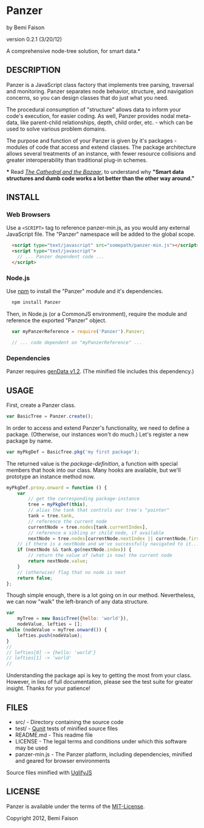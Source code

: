 # Panzer
by Bemi Faison

version 0.2.1
(3/20/12)

A comprehensive node-tree solution, for smart data.\*

## DESCRIPTION

Panzer is a JavaScript class factory that implements tree parsing, traversal and monitoring. Panzer separates node behavior, structure, and navigation concerns, so you can design classes that do just what you need.

The procedural consumption of "structure" allows data to inform your code's execution, for easier coding. As well, Panzer provides nodal meta-data, like parent-child relationships, depth, child order, etc. - which can be used to solve various problem domains.

The purpose and function of your Panzer is given by it's packages - modules of code that access and extend classes. The package architecture allows several treatments of an instance, with fewer resource collisions and greater interoperability than traditional plug-in schemes.

__\*__ Read _[The Cathedral and the Bazaar](http://www.redhat.com/support/wpapers/community/cathedral/whitepaper_cathedral-5.html)_, to understand why **"Smart data structures and dumb code works a lot better than the other way around."**

## INSTALL

### Web Browsers

Use a `<SCRIPT>` tag to reference panzer-min.js, as you would any external JavaScript file. The "Panzer" namespace will be added to the global scope.

```html
  <script type="text/javascript" src="somepath/panzer-min.js"></script>
  <script type="text/javascript">
    // ... Panzer dependent code ...
  </script>
```
### Node.js

Use [npm](http://npmjs.org) to install the "Panzer" module and it's dependencies.

```bash
  npm install Panzer
```

Then, in Node.js (or a CommonJS environment), require the module and reference the exported "Panzer" object.

```js
  var myPanzerReference = require('Panzer').Panzer;

  // ... code dependent on "myPanzerReference" ...
```

### Dependencies

Panzer requires [genData v1.2](https://github.com/bemson/genData). (The minified file includes this dependency.)

## USAGE

First, create a Panzer class.

```js
var BasicTree = Panzer.create();
```

In order to access and extend Panzer's functionality, we need to define a package. (Otherwise, our instances won't do much.) Let's register a new package by name.

```js
var myPkgDef = BasicTree.pkg('my first package');
```

The returned value is the _package-definition_, a function with special members that hook into our class. Many hooks are available, but we'll prototype an instance method now.

```js
myPkgDef.proxy.onward = function () {
    var
        // get the corresponding package-instance
        tree = myPkgDef(this),
        // alias the tank that controls our tree's "pointer"
        tank = tree.tank,
        // reference the current node
        currentNode = tree.nodes[tank.currentIndex],
        // reference a sibling or child node, if available
        nextNode = tree.nodes[currentNode.nextIndex || currentNode.firstChildIndex];
    // if there is a nextNode and we've successfully navigated to it...
    if (nextNode && tank.go(nextNode.index)) {
        // return the value of (what is now) the current node
        return nextNode.value;
    }
    // (otherwise) flag that no node is next
    return false;
};
```

Though simple enough, there is a lot going on in our method. Nevertheless, we can now "walk" the left-branch of any data structure.

```js
var
    myTree = new BasicTree({hello: 'world'}),
    nodeValue, lefties = [];
while (nodeValue = myTree.onward()) {
    lefties.push(nodeValue);
}
//
// lefties[0] -> {hello: 'world'}
// lefties[1] -> 'world'
//
```

Understanding the package api is key to getting the most from your class. However, in lieu of full documentation, please see the test suite for greater insight. Thanks for your patience!

## FILES

* src/ - Directory containing the source code
* test/ - [Qunit](http://docs.jquery.com/QUnit) tests of minified source files
* README.md - This readme file
* LICENSE - The legal terms and conditions under which this software may be used
* panzer-min.js - The Panzer platform, including dependencies, minified and geared for browser environments

Source files minified with [UglifyJS](http://marijnhaverbeke.nl/uglifyjs)

## LICENSE

Panzer is available under the terms of the [MIT-License](http://www.opensource.org/licenses/mit-license.php).

Copyright 2012, Bemi Faison